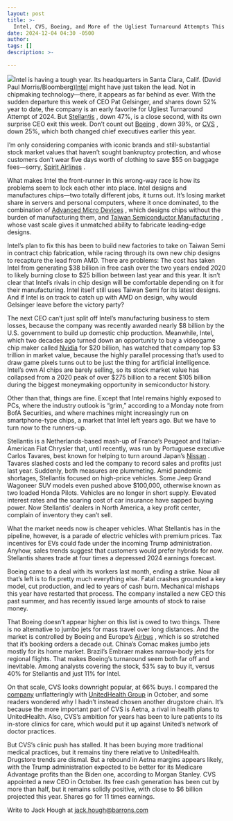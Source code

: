 ```yaml
---
layout: post
title: >-
  Intel, CVS, Boeing, and More of the Ugliest Turnaround Attempts This Year
date: 2024-12-04 04:30 -0500
author: 
tags: []
description: >-
  
---
```

![](https://images.barrons.com/im-07795686?width=700&height=467)Intel is having a tough year. Its headquarters in Santa Clara, Calif.  (David Paul Morris/Bloomberg)[Intel](/market-data/stocks/intc?mod=article_chiclet) might have just taken the lead. Not in chipmaking technology—there, it appears as far behind as ever. With the sudden departure this week of CEO Pat Gelsinger, and shares down 52% year to date, the company is an early favorite for Ugliest Turnaround Attempt of 2024. But [Stellantis](/market-data/stocks/stla?mod=article_chiclet) , down 47%, is a close second, with its own surprise CEO exit this week. Don’t count out [Boeing](/market-data/stocks/ba?mod=article_chiclet) , down 39%, or [CVS](/market-data/stocks/cvs?mod=article_chiclet) , down 25%, which both changed chief executives earlier this year.

I’m only considering companies with iconic brands and still-substantial stock market values that haven’t sought bankruptcy protection, and whose customers don’t wear five days worth of clothing to save \$55 on baggage fees—sorry, [Spirit Airlines](/market-data/stocks/saveq?mod=article_chiclet) .

What makes Intel the front-runner in this wrong-way race is how its problems seem to lock each other into place. Intel designs and manufactures chips—two totally different jobs, it turns out. It’s losing market share in servers and personal computers, where it once dominated, to the combination of [Advanced Micro Devices](/market-data/stocks/amd?mod=article_chiclet) , which designs chips without the burden of manufacturing them, and [Taiwan Semiconductor Manufacturing](/market-data/stocks/2330?countrycode=tw&mod=article_chiclet) , whose vast scale gives it unmatched ability to fabricate leading-edge designs.

Intel’s plan to fix this has been to build new factories to take on Taiwan Semi in contract chip fabrication, while racing through its own new chip designs to recapture the lead from AMD. There are problems: The cost has taken Intel from generating \$38 billion in free cash over the two years ended 2020 to likely burning close to \$25 billion between last year and this year. It isn’t clear that Intel’s rivals in chip design will be comfortable depending on it for their manufacturing. Intel itself still uses Taiwan Semi for its latest designs. And if Intel is on track to catch up with AMD on design, why would Gelsinger leave before the victory party?

The next CEO can’t just split off Intel’s manufacturing business to stem losses, because the company was recently awarded nearly \$8 billion by the U.S. government to build up domestic chip production. Meanwhile, Intel, which two decades ago turned down an opportunity to buy a videogame chip maker called [Nvidia](/market-data/stocks/nvda?mod=article_chiclet) for \$20 billion, has watched that company top \$3 trillion in market value, because the highly parallel processing that’s used to draw game pixels turns out to be just the thing for artificial intelligence. Intel’s own AI chips are barely selling, so its stock market value has collapsed from a 2020 peak of over \$275 billion to a recent \$105 billion during the biggest moneymaking opportunity in semiconductor history.

Other than that, things are fine. Except that Intel remains highly exposed to PCs, where the industry outlook is “grim,” according to a Monday note from BofA Securities, and where machines might increasingly run on smartphone-type chips, a market that Intel left years ago. But we have to turn now to the runners-up.

Stellantis is a Netherlands-based mash-up of France’s Peugeot and Italian-American Fiat Chrysler that, until recently, was run by Portuguese executive Carlos Tavares, best known for helping to turn around Japan’s [Nissan](/market-data/stocks/7201?countrycode=jp&mod=article_chiclet) . Tavares slashed costs and led the company to record sales and profits just last year. Suddenly, both measures are plummeting. Amid pandemic shortages, Stellantis focused on high-price vehicles. Some Jeep Grand Wagoneer SUV models even pushed above \$100,000, otherwise known as two loaded Honda Pilots. Vehicles are no longer in short supply. Elevated interest rates and the soaring cost of car insurance have sapped buying power. Now Stellantis’ dealers in North America, a key profit center, complain of inventory they can’t sell.

What the market needs now is cheaper vehicles. What Stellantis has in the pipeline, however, is a parade of electric vehicles with premium prices. Tax incentives for EVs could fade under the incoming Trump administration. Anyhow, sales trends suggest that customers would prefer hybrids for now. Stellantis shares trade at four times a depressed 2024 earnings forecast.

Boeing came to a deal with its workers last month, ending a strike. Now all that’s left is to fix pretty much everything else. Fatal crashes grounded a key model, cut production, and led to years of cash burn. Mechanical mishaps this year have restarted that process. The company installed a new CEO this past summer, and has recently issued large amounts of stock to raise money.

That Boeing doesn’t appear higher on this list is owed to two things. There is no alternative to jumbo jets for mass travel over long distances. And the market is controlled by Boeing and Europe’s [Airbus](/market-data/stocks/air?countrycode=fr&mod=article_chiclet) , which is so stretched that it’s booking orders a decade out. China’s Comac makes jumbo jets mostly for its home market. Brazil’s Embraer makes narrow-body jets for regional flights. That makes Boeing’s turnaround seem both far off and inevitable. Among analysts covering the stock, 53% say to buy it, versus 40% for Stellantis and just 11% for Intel.

On that scale, CVS looks downright popular, at 66% buys. I compared the [company](https://www.barrons.com/articles/cvs-is-underperforming-unitedhealth-its-drugstores-are-to-blame-0d35ecf2?mod=article_inline) unflatteringly with [UnitedHealth Group](/market-data/stocks/unh?mod=article_chiclet) in October, and some readers wondered why I hadn’t instead chosen another drugstore chain. It’s because the more important part of CVS is Aetna, a rival in health plans to UnitedHealth. Also, CVS’s ambition for years has been to lure patients to its in-store clinics for care, which would put it up against United’s network of doctor practices.

But CVS’s clinic push has stalled. It has been buying more traditional medical practices, but it remains tiny there relative to UnitedHealth. Drugstore trends are dismal. But a rebound in Aetna margins appears likely, with the Trump administration expected to be better for its Medicare Advantage profits than the Biden one, according to Morgan Stanley. CVS appointed a new CEO in October. Its free cash generation has been cut by more than half, but it remains solidly positive, with close to \$6 billion projected this year. Shares go for 11 times earnings.

Write to Jack Hough at [jack.hough@barrons.com](mailto:jack.hough@barrons.com)

